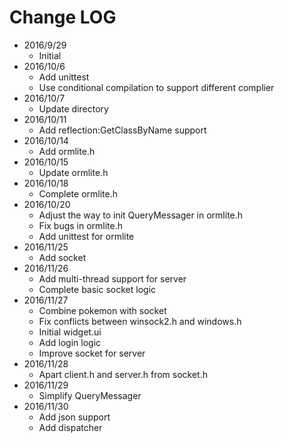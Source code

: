 # Change LOG

-   2016/9/29
    -   Initial 
-   2016/10/6
    -   Add unittest
    -   Use conditional compilation to support different complier
-   2016/10/7
    -   Update directory
-   2016/10/11
    -   Add reflection:GetClassByName support
-   2016/10/14
    -   Add ormlite.h
-   2016/10/15
    -   Update ormlite.h
-   2016/10/18
    -   Complete ormlite.h
-   2016/10/20
    -   Adjust the way to init QueryMessager in ormlite.h
    -   Fix bugs in ormlite.h
    -   Add unittest for ormlite
-   2016/11/25
    -   Add socket
-   2016/11/26
    -   Add multi-thread support for server
    -   Complete basic socket logic
-   2016/11/27
    -   Combine pokemon with socket
    -   Fix conflicts between winsock2.h and windows.h 
    -   Initial widget.ui
    -   Add login logic
    -   Improve socket for server 
-   2016/11/28
    -   Apart client.h and server.h from socket.h
-   2016/11/29
    -   Simplify QueryMessager
-   2016/11/30
    -   Add json support 
    -   Add dispatcher

